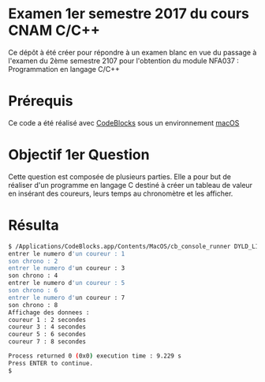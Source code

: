 Examen 1er semestre 2017 du cours CNAM C/C++
===========
Ce dépôt à été créer pour répondre à un examen blanc en vue du passage à l'examen du 2ème semestre 2107 pour l'obtention du module NFA037 : Programmation en langage C/C++  

# Prérequis

Ce code a été réalisé avec [CodeBlocks](http://codeblocks.org) sous un environnement [macOS](https://www.apple.com/macos/high-sierra/)

# Objectif 1er Question

Cette question est composée de plusieurs parties. Elle a pour but de réaliser d'un programme en langage C destiné à créer un tableau de valeur en insérant des coureurs, leurs temps au chronomètre et les afficher.

# Résulta

```bash
$ /Applications/CodeBlocks.app/Contents/MacOS/cb_console_runner DYLD_LIBRARY_PATH=$DYLD_LIBRARY_PATH:. ~/2017-examen_cnam_C-Q1
entrer le numero d'un coureur : 1
son chrono : 2
entrer le numero d'un coureur : 3
son chrono : 4
entrer le numero d'un coureur : 5
son chrono : 6
entrer le numero d'un coureur : 7
son chrono : 8
Affichage des donnees :
coureur 1 : 2 secondes
coureur 3 : 4 secondes
coureur 5 : 6 secondes
coureur 7 : 8 secondes

Process returned 0 (0x0) execution time : 9.229 s
Press ENTER to continue.
$
```
